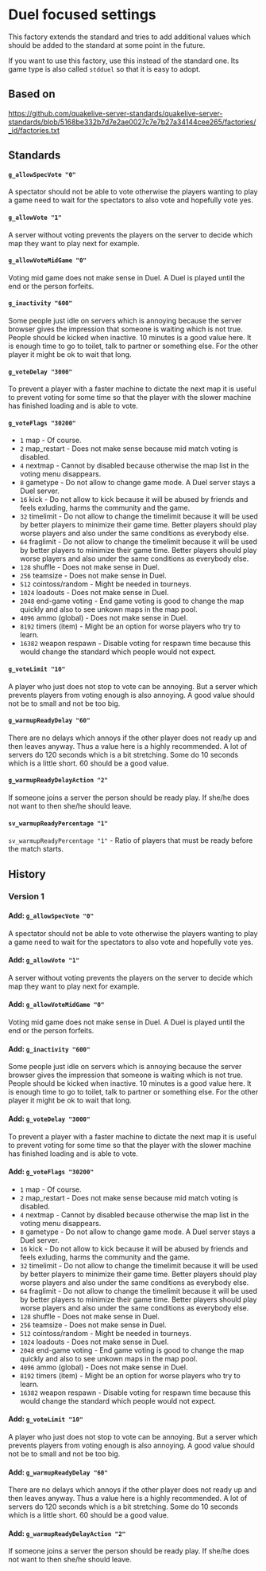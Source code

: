 # Duel focused settings

This factory extends the standard and tries to add additional values which should be added to the standard at some point in the future.

If you want to use this factory, use this instead of the standard one. Its game type is also called `stdduel` so that it is easy to adopt.

## Based on

https://github.com/quakelive-server-standards/quakelive-server-standards/blob/5168be332b7d7e2ae0027c7e7b27a34144cee265/factories/_id/factories.txt

## Standards

#### `g_allowSpecVote "0"`

A spectator should not be able to vote otherwise the players wanting to play a game need to wait for the spectators to also vote and hopefully vote yes.

#### `g_allowVote "1"`

A server without voting prevents the players on the server to decide which map they want to play next for example.

#### `g_allowVoteMidGame "0"`

Voting mid game does not make sense in Duel. A Duel is played until the end or the person forfeits.

#### `g_inactivity "600"`

Some people just idle on servers which is annoying because the server browser gives the impression that someone is waiting which is not true. People should be kicked when inactive. 10 minutes is a good value here. It is enough time to go to toilet, talk to partner or something else. For the other player it might be ok to wait that long.

#### `g_voteDelay "3000"`

To prevent a player with a faster machine to dictate the next map it is useful to prevent voting for some time so that the player with the slower machine has finished loading and is able to vote.

#### `g_voteFlags "30200"`

- `1` map - Of course.
- `2` map_restart - Does not make sense because mid match voting is disabled.
- `4` nextmap - Cannot by disabled because otherwise the map list in the voting menu disappears.
- `8` gametype - Do not allow to change game mode. A Duel server stays a Duel server.
- `16` kick - Do not allow to kick because it will be abused by friends and feels exluding, harms the community and the game.
- `32` timelimit - Do not allow to change the timelimit because it will be used by better players to minimize their game time. Better players should play worse players and also under the same conditions as everybody else.
- `64` fraglimit - Do not allow to change the timelimit because it will be used by better players to minimize their game time. Better players should play worse players and also under the same conditions as everybody else.
- `128` shuffle - Does not make sense in Duel.
- `256` teamsize - Does not make sense in Duel.
- `512` cointoss/random - Might be needed in tourneys.
- `1024` loadouts - Does not make sense in Duel.
- `2048` end-game voting - End game voting is good to change the map quickly and also to see unkown maps in the map pool.
- `4096` ammo (global) - Does not make sense in Duel.
- `8192` timers (item) - Might be an option for worse players who try to learn.
- `16382` weapon respawn - Disable voting for respawn time because this would change the standard which people would not expect.

#### `g_voteLimit "10"`

A player who just does not stop to vote can be annoying. But a server which prevents players from voting enough is also annoying. A good value should not be to small and not be too big.

#### `g_warmupReadyDelay "60"`

There are no delays which annoys if the other player does not ready up and then leaves anyway. Thus a value here is a highly recommended. A lot of servers do 120 seconds which is a bit stretching. Some do 10 seconds which is a little short. 60 should be a good value.

#### `g_warmupReadyDelayAction "2"`

If someone joins a server the person should be ready play. If she/he does not want to then she/he should leave.

#### `sv_warmupReadyPercentage "1"`

`sv_warmupReadyPercentage "1"` - Ratio of players that must be ready before the match starts.

## History

### Version 1

#### Add: `g_allowSpecVote "0"`

A spectator should not be able to vote otherwise the players wanting to play a game need to wait for the spectators to also vote and hopefully vote yes.

#### Add: `g_allowVote "1"`

A server without voting prevents the players on the server to decide which map they want to play next for example.

#### Add: `g_allowVoteMidGame "0"`

Voting mid game does not make sense in Duel. A Duel is played until the end or the person forfeits.

#### Add: `g_inactivity "600"`

Some people just idle on servers which is annoying because the server browser gives the impression that someone is waiting which is not true. People should be kicked when inactive. 10 minutes is a good value here. It is enough time to go to toilet, talk to partner or something else. For the other player it might be ok to wait that long.

#### Add: `g_voteDelay "3000"`

To prevent a player with a faster machine to dictate the next map it is useful to prevent voting for some time so that the player with the slower machine has finished loading and is able to vote.

#### Add: `g_voteFlags "30200"`

- `1` map - Of course.
- `2` map_restart - Does not make sense because mid match voting is disabled.
- `4` nextmap - Cannot by disabled because otherwise the map list in the voting menu disappears.
- `8` gametype - Do not allow to change game mode. A Duel server stays a Duel server.
- `16` kick - Do not allow to kick because it will be abused by friends and feels exluding, harms the community and the game.
- `32` timelimit - Do not allow to change the timelimit because it will be used by better players to minimize their game time. Better players should play worse players and also under the same conditions as everybody else.
- `64` fraglimit - Do not allow to change the timelimit because it will be used by better players to minimize their game time. Better players should play worse players and also under the same conditions as everybody else.
- `128` shuffle - Does not make sense in Duel.
- `256` teamsize - Does not make sense in Duel.
- `512` cointoss/random - Might be needed in tourneys.
- `1024` loadouts - Does not make sense in Duel.
- `2048` end-game voting - End game voting is good to change the map quickly and also to see unkown maps in the map pool.
- `4096` ammo (global) - Does not make sense in Duel.
- `8192` timers (item) - Might be an option for worse players who try to learn.
- `16382` weapon respawn - Disable voting for respawn time because this would change the standard which people would not expect.

#### Add: `g_voteLimit "10"`

A player who just does not stop to vote can be annoying. But a server which prevents players from voting enough is also annoying. A good value should not be to small and not be too big.

#### Add: `g_warmupReadyDelay "60"`

There are no delays which annoys if the other player does not ready up and then leaves anyway. Thus a value here is a highly recommended. A lot of servers do 120 seconds which is a bit stretching. Some do 10 seconds which is a little short. 60 should be a good value.

#### Add: `g_warmupReadyDelayAction "2"`

If someone joins a server the person should be ready play. If she/he does not want to then she/he should leave.
